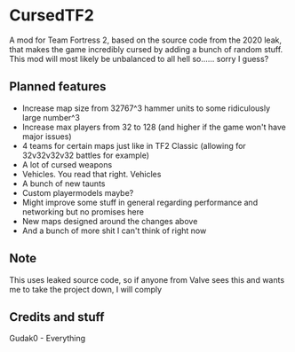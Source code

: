# CursedTF2
A mod for Team Fortress 2, based on the source code from the 2020 leak, that makes the game incredibly cursed by adding a bunch of random stuff.
This mod will most likely be unbalanced to all hell so...... sorry I guess?

## Planned features
- Increase map size from 32767^3 hammer units to some ridiculously large number^3
- Increase max players from 32 to 128 (and higher if the game won't have major issues)
- 4 teams for certain maps just like in TF2 Classic (allowing for 32v32v32v32 battles for example)
- A lot of cursed weapons
- Vehicles. You read that right. Vehicles
- A bunch of new taunts
- Custom playermodels maybe?
- Might improve some stuff in general regarding performance and networking but no promises here
- New maps designed around the changes above
- And a bunch of more shit I can't think of right now

## Note
This uses leaked source code, so if anyone from Valve sees this and wants me to take the project down, I will comply

## Credits and stuff
Gudak0 - Everything
